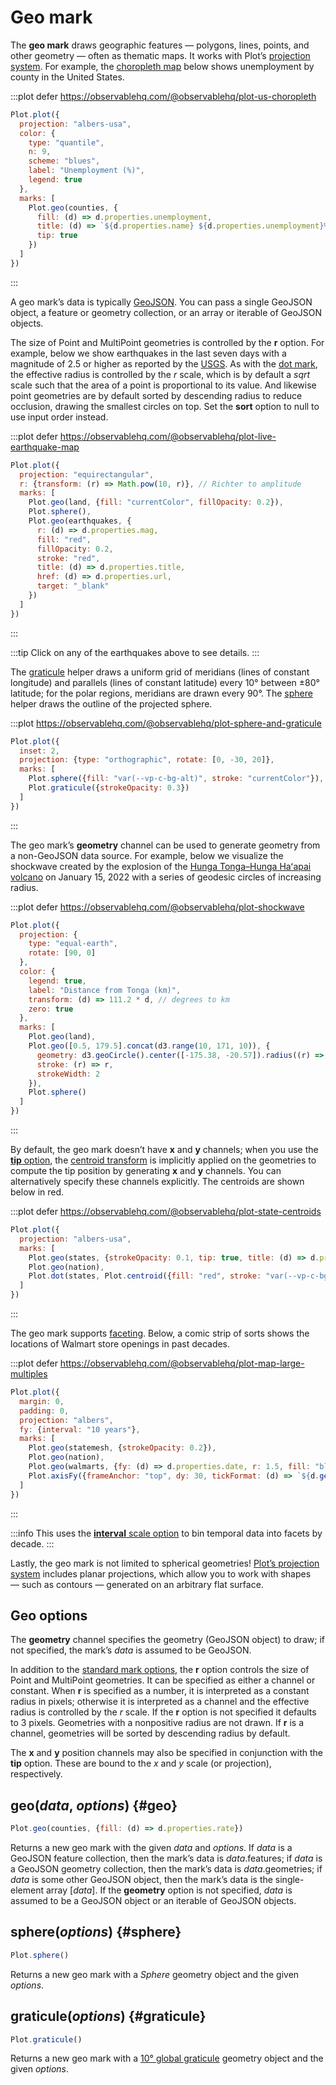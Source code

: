 <script setup>

import * as Plot from "@observablehq/plot";
import * as d3 from "d3";
import * as topojson from "topojson-client";
import {computed, shallowRef, onMounted} from "vue";

const us = shallowRef(null);
const earthquakes = shallowRef([]);
const walmarts = shallowRef({type: "FeatureCollection", features: []});
const world = shallowRef(null);
const statemesh = computed(() => us.value ? topojson.mesh(us.value, us.value.objects.states, (a, b) => a !== b) : {type: null});
const nation = computed(() => us.value ? topojson.feature(us.value, us.value.objects.nation) : {type: null});
const states = computed(() => us.value ? topojson.feature(us.value, us.value.objects.states).features : []);
const counties = computed(() => us.value ? topojson.feature(us.value, us.value.objects.counties).features : []);
const land = computed(() => world.value ? topojson.feature(world.value, world.value.objects.land) : {type: null});

onMounted(() => {
  d3.json("https://earthquake.usgs.gov/earthquakes/feed/v1.0/summary/2.5_week.geojson").then((data) => (earthquakes.value = data));
  d3.json("../data/countries-110m.json").then((data) => (world.value = data));
  d3.tsv("../data/walmarts.tsv", d3.autoType).then((data) => (walmarts.value = {type: "FeatureCollection", features: data.map((d) => ({type: "Feature", properties: {date: d.date}, geometry: {type: "Point", coordinates: [d.longitude, d.latitude]}}))}));
  Promise.all([
    d3.json("../data/us-counties-10m.json"),
    d3.csv("../data/us-county-unemployment.csv")
  ]).then(([_us, _unemployment]) => {
    const map = new Map(_unemployment.map((d) => [d.id, +d.rate]));
    _us.objects.counties.geometries.forEach((g) => (g.properties.unemployment = map.get(g.id)));
    us.value = _us;
  });
});

</script>

# Geo mark <VersionBadge version="0.6.1" />

The **geo mark** draws geographic features — polygons, lines, points, and other geometry — often as thematic maps. It works with Plot’s [projection system](../features/projections.md). For example, the [choropleth map](https://en.wikipedia.org/wiki/Choropleth_map) below shows unemployment by county in the United States.

:::plot defer https://observablehq.com/@observablehq/plot-us-choropleth
```js
Plot.plot({
  projection: "albers-usa",
  color: {
    type: "quantile",
    n: 9,
    scheme: "blues",
    label: "Unemployment (%)",
    legend: true
  },
  marks: [
    Plot.geo(counties, {
      fill: (d) => d.properties.unemployment,
      title: (d) => `${d.properties.name} ${d.properties.unemployment}%`,
      tip: true
    })
  ]
})
```
:::

A geo mark’s data is typically [GeoJSON](https://geojson.org/). You can pass a single GeoJSON object, a feature or geometry collection, or an array or iterable of GeoJSON objects.

The size of Point and MultiPoint geometries is controlled by the **r** option. For example, below we show earthquakes in the last seven days with a magnitude of 2.5 or higher as reported by the [USGS](https://earthquake.usgs.gov/earthquakes/feed/v1.0/geojson.php). As with the [dot mark](./dot.md), the effective radius is controlled by the *r* scale, which is by default a *sqrt* scale such that the area of a point is proportional to its value. And likewise point geometries are by default sorted by descending radius to reduce occlusion, drawing the smallest circles on top. Set the **sort** option to null to use input order instead.

:::plot defer https://observablehq.com/@observablehq/plot-live-earthquake-map
```js
Plot.plot({
  projection: "equirectangular",
  r: {transform: (r) => Math.pow(10, r)}, // Richter to amplitude
  marks: [
    Plot.geo(land, {fill: "currentColor", fillOpacity: 0.2}),
    Plot.sphere(),
    Plot.geo(earthquakes, {
      r: (d) => d.properties.mag,
      fill: "red",
      fillOpacity: 0.2,
      stroke: "red",
      title: (d) => d.properties.title,
      href: (d) => d.properties.url,
      target: "_blank"
    })
  ]
})
```
:::

:::tip
Click on any of the earthquakes above to see details.
:::

The [graticule](#graticule) helper draws a uniform grid of meridians (lines of constant longitude) and parallels (lines of constant latitude) every 10° between ±80° latitude; for the polar regions, meridians are drawn every 90°. The [sphere](#sphere) helper draws the outline of the projected sphere.

:::plot https://observablehq.com/@observablehq/plot-sphere-and-graticule
```js
Plot.plot({
  inset: 2,
  projection: {type: "orthographic", rotate: [0, -30, 20]},
  marks: [
    Plot.sphere({fill: "var(--vp-c-bg-alt)", stroke: "currentColor"}),
    Plot.graticule({strokeOpacity: 0.3})
  ]
})
```
:::

The geo mark’s **geometry** channel can be used to generate geometry from a non-GeoJSON data source. For example, below we visualize the shockwave created by the explosion of the [Hunga Tonga–Hunga Haʻapai volcano](https://en.wikipedia.org/wiki/2021–22_Hunga_Tonga–Hunga_Haʻapai_eruption_and_tsunami) on January 15, 2022 with a series of geodesic circles of increasing radius.

:::plot defer https://observablehq.com/@observablehq/plot-shockwave
```js
Plot.plot({
  projection: {
    type: "equal-earth",
    rotate: [90, 0]
  },
  color: {
    legend: true,
    label: "Distance from Tonga (km)",
    transform: (d) => 111.2 * d, // degrees to km
    zero: true
  },
  marks: [
    Plot.geo(land),
    Plot.geo([0.5, 179.5].concat(d3.range(10, 171, 10)), {
      geometry: d3.geoCircle().center([-175.38, -20.57]).radius((r) => r),
      stroke: (r) => r,
      strokeWidth: 2
    }),
    Plot.sphere()
  ]
})
```
:::

By default, the geo mark doesn’t have **x** and **y** channels; when you use the [**tip** option](./tip.md), the [centroid transform](../transforms/centroid.md) is implicitly applied on the geometries to compute the tip position by generating **x** and **y** channels. <VersionBadge pr="2088" /> You can alternatively specify these channels explicitly. The centroids are shown below in red.

:::plot defer https://observablehq.com/@observablehq/plot-state-centroids
```js
Plot.plot({
  projection: "albers-usa",
  marks: [
    Plot.geo(states, {strokeOpacity: 0.1, tip: true, title: (d) => d.properties.name}),
    Plot.geo(nation),
    Plot.dot(states, Plot.centroid({fill: "red", stroke: "var(--vp-c-bg-alt)"}))
  ]
})
```
:::

The geo mark supports [faceting](../features/facets.md). Below, a comic strip of sorts shows the locations of Walmart store openings in past decades.

:::plot defer https://observablehq.com/@observablehq/plot-map-large-multiples
```js
Plot.plot({
  margin: 0,
  padding: 0,
  projection: "albers",
  fy: {interval: "10 years"},
  marks: [
    Plot.geo(statemesh, {strokeOpacity: 0.2}),
    Plot.geo(nation),
    Plot.geo(walmarts, {fy: (d) => d.properties.date, r: 1.5, fill: "blue", tip: true, title: (d) => d.properties.date}),
    Plot.axisFy({frameAnchor: "top", dy: 30, tickFormat: (d) => `${d.getUTCFullYear()}’s`})
  ]
})
```
:::

:::info
This uses the [**interval** scale option](../features/scales.md#scale-transforms) to bin temporal data into facets by decade.
:::

Lastly, the geo mark is not limited to spherical geometries! [Plot’s projection system](../features/projections.md) includes planar projections, which allow you to work with shapes — such as contours — generated on an arbitrary flat surface.

## Geo options

The **geometry** channel specifies the geometry (GeoJSON object) to draw; if not specified, the mark’s *data* is assumed to be GeoJSON.

In addition to the [standard mark options](../features/marks.md#mark-options), the **r** option controls the size of Point and MultiPoint geometries. It can be specified as either a channel or constant. When **r** is specified as a number, it is interpreted as a constant radius in pixels; otherwise it is interpreted as a channel and the effective radius is controlled by the *r* scale. If the **r** option is not specified it defaults to 3 pixels. Geometries with a nonpositive radius are not drawn. If **r** is a channel, geometries will be sorted by descending radius by default.

The **x** and **y** position channels may also be specified in conjunction with the **tip** option. <VersionBadge pr="2088" /> These are bound to the *x* and *y* scale (or projection), respectively.

## geo(*data*, *options*) {#geo}

```js
Plot.geo(counties, {fill: (d) => d.properties.rate})
```

Returns a new geo mark with the given *data* and *options*. If *data* is a GeoJSON feature collection, then the mark’s data is *data*.features; if *data* is a GeoJSON geometry collection, then the mark’s data is *data*.geometries; if *data* is some other GeoJSON object, then the mark’s data is the single-element array [*data*]. If the **geometry** option is not specified, *data* is assumed to be a GeoJSON object or an iterable of GeoJSON objects.

## sphere(*options*) <VersionBadge version="0.6.1" /> {#sphere}

```js
Plot.sphere()
```

Returns a new geo mark with a *Sphere* geometry object and the given *options*.

## graticule(*options*) <VersionBadge version="0.6.1" /> {#graticule}

```js
Plot.graticule()
```

Returns a new geo mark with a [10° global graticule](https://d3js.org/d3-geo/shape#geoGraticule10) geometry object and the given *options*.
